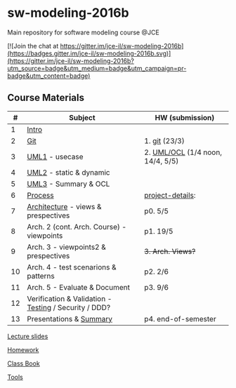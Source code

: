 # sw-modeling-2016b

Main repository for software modeling course @JCE 

[![Join the chat at https://gitter.im/jce-il/sw-modeling-2016b](https://badges.gitter.im/jce-il/sw-modeling-2016b.svg)](https://gitter.im/jce-il/sw-modeling-2016b?utm_source=badge&utm_medium=badge&utm_campaign=pr-badge&utm_content=badge)

## Course Materials

| # | Subject | HW (submission) |
|---|---------|-----------------|
| 1 | [Intro][01-intro]         |       |
| 2 | [Git][02-git]             | 1. [git][ex01-git] (23/3) |
| 3 | [UML1] - usecase            | 2. [UML/OCL][ex02-uml] (1/4 noon, 14/4, 5/5) |
| 4 | [UML2] - static & dynamic   | |
| 5 | [UML3] - Summary & OCL      | |
| 6 | [Process]                     | [project-details]: |
| 7 | [Architecture] - views & prespectives | p0. 5/5|
| 8 | Arch. 2 (cont. Arch. Course) - viewpoints   |  p1. 19/5 |
| 9 | Arch. 3 - viewpoints2 & prespectives     |  ~~3. Arch. Views?~~|
| 10| Arch. 4 - test scenarions & patterns    |  p2. 2/6 |
| 11| Arch. 5 - Evaluate & Document   | p3. 9/6|
| 12| Verification & Validation - [Testing] / Security / DDD? |  |
| 13| Presentations & [Summary] | p4. end-of-semester | 
[Lecture slides](./lecture/)

[Homework](Homework.md)

[Class Book]()

[Tools](Tools.md)

<!-- Links -->
[01-intro]: ./lecture/modeling-01-intro.pdf
[02-git]: ./lecture/modeling-02-git.pdf
[UML1]: ./lecture/modeling-03-uml1.pdf
[UML2]: ./lecture/modeling-04-uml2.pdf
[UML3]: ./lecture/modeling-05-uml3-ocl.pdf
[Process]: ./lecture/modeling-06-team-process.pdf
[Architecture]: ./lecture/modeling-07-architecture.pdf
[Testing]: ./lecture/modeling-08-testing.pdf
[Summary]: ./lecture/modeling-09-summary.pdf

[ex01-git]: https://github.com/jce-il/git-immersion
[ex02-uml]: https://github.com/jce-il/sw-modeling-2016b-uml
[project-details]: ./Homework.md#final-class-project
